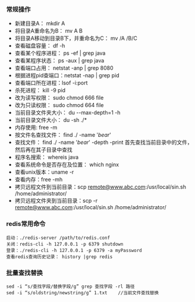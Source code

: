 

### 常规操作

   * 新建目录A： mkdir A
   * 将目录A重命名为B： mv A B
   * 将目录A移动到目录B下，并重命名为C： mv /A /B/C
   * 查看磁盘容量： df -h
   * 查看某个程序进程： ps -ef | grep java
   * 查看某程序状态： ps -aux | grep java
   * 查看端口占用： netstat -anp | grep 8080
   * 根据进程pid查端口：netstat -nap | grep pid
   * 查看端口所在进程：lsof -i:port
   * 杀死进程： kill -9 pid
   * 改为读写权限： sudo chmod 666 file
   * 改为只读权限： sudo chmod 664 file
   * 当前目录文件夹大小： du --max-depth=1 -h
   * 当前目录文件大小： du -sh ./*
   * 内存使用: free -m
   * 按文件名查找文件： find ./ -name '*bear*'
   * 查找文件： find ./ -name '*bear*' -depth -print 首先查找当前目录中的文件，然后再在其子目录中查找
   * 程序名搜索： whereis java
   * 查看系统命令是否存在及位置： which nginx
   * 查看unix版本：uname -r
   * 查看内存：free -mh
   * 拷贝远程文件到当前目录：scp remote@www.abc.com:/usr/local/sin.sh /home/administrator/
   * 拷贝远程文件夹到当前目录：scp -r remote@www.abc.com:/usr/local/sin.sh /home/administrator/

### redis常用命令
   ```
   启动：./redis-server /path/to/redis.conf
   关闭：redis-cli -h 127.0.0.1 -p 6379 shutdown
   登录：./redis-cli -h 127.0.0.1 -p 6379 -a myPassword
   查看redis查询历史记录： history |grep redis
   ```

### 批量查找替换
   ```
   sed -i “s/查找字段/替换字段/g” grep 查找字段 -rl 路径
   sed -i “s/oldstring/newstring/g” 1.txt    //当前文件查找替换
   ```
